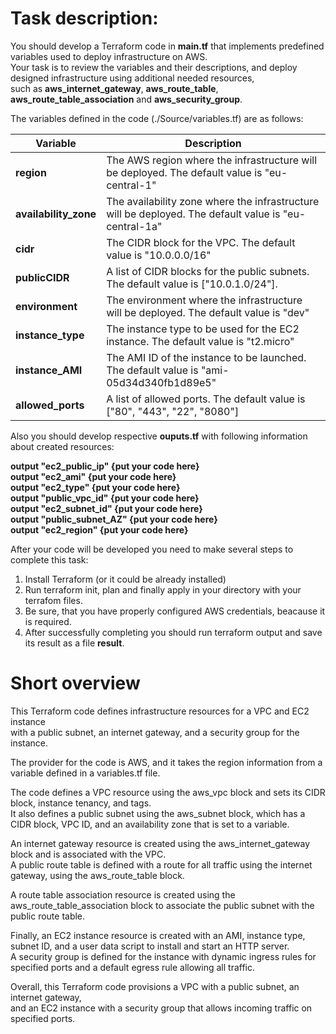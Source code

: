 # Task description:

You should develop a Terraform code in **main.tf** that implements predefined variables used to deploy infrastructure on AWS. <br>
Your task is to review the variables and their descriptions, and deploy designed infrastructure using additional needed resources, <br>
such as **aws_internet_gateway**, **aws_route_table**, **aws_route_table_association** and **aws_security_group**. <br>

The variables defined in the code (./Source/variables.tf) are as follows:<br>

| **Variable**  | **Description** |
| --- | --- |
| **region** | The AWS region where the infrastructure will be deployed. The default value is "eu-central-1"  |
| **availability_zone**  | The availability zone where the infrastructure will be deployed. The default value is "eu-central-1a"  |
| **cidr**  | The CIDR block for the VPC. The default value is "10.0.0.0/16" |
| **publicCIDR**  | A list of CIDR blocks for the public subnets. The default value is ["10.0.1.0/24"].  |
| **environment**  | The environment where the infrastructure will be deployed. The default value is "dev"  |
| **instance_type**  | The instance type to be used for the EC2 instance. The default value is "t2.micro"  |
| **instance_AMI**  | The AMI ID of the instance to be launched. The default value is "ami-05d34d340fb1d89e5"  |
| **allowed_ports**  | A list of allowed ports. The default value is ["80", "443", "22", "8080"]  |

Also you should develop respective **ouputs.tf** with following information about created resources: <br>

**output "ec2_public_ip" {put your code here}**<br>
**output "ec2_ami" {put your code here}**<br>
**output "ec2_type" {put your code here}**<br>
**output "public_vpc_id" {put your code here}**<br>
**output "ec2_subnet_id" {put your code here}**<br>
**output "public_subnet_AZ" {put your code here}**<br>
**output "ec2_region" {put your code here}**<br>

After your code will be developed you need to make several steps to complete this task: <br>

1. Install Terraform (or it could be already installed)<br>
2. Run terraform init, plan and finally apply in your directory with your terrafom files.<br>
3. Be sure, that you have properly configured AWS credentials, beacause it is required.<br>
4. After successfully completing you should run terraform output and save its result as a file **result**. <br>


# Short overview

This Terraform code defines infrastructure resources for a VPC and EC2 instance <br>
with a public subnet, an internet gateway, and a security group for the instance.<br>

The provider for the code is AWS, and it takes the region information from a variable defined in a variables.tf file.<br>

The code defines a VPC resource using the aws_vpc block and sets its CIDR block, instance tenancy, and tags. <br>
It also defines a public subnet using the aws_subnet block, which has a CIDR block, VPC ID, and an availability zone that is set to a variable.<br>

An internet gateway resource is created using the aws_internet_gateway block and is associated with the VPC. <br>
A public route table is defined with a route for all traffic using the internet gateway, using the aws_route_table block.<br>

A route table association resource is created using the aws_route_table_association block to associate the public subnet with the public route table.<br>

Finally, an EC2 instance resource is created with an AMI, instance type, subnet ID, and a user data script to install and start an HTTP server. <br>
A security group is defined for the instance with dynamic ingress rules for specified ports and a default egress rule allowing all traffic.<br>

Overall, this Terraform code provisions a VPC with a public subnet, an internet gateway, <br>
and an EC2 instance with a security group that allows incoming traffic on specified ports.
